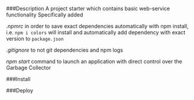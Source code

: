 ###Description
A project starter which contains basic web-service functionality
Specifically added

_.npmrc_
in order to save exact dependencies automatically with npm install, i.e.
`npm i colors` will install and automatically add dependency with exact version to `package.json`

_.gitignore_
to not git dependencies and npm logs

_npm start_
command to launch an application with direct control over the Garbage Collector

###Install

###Deploy

